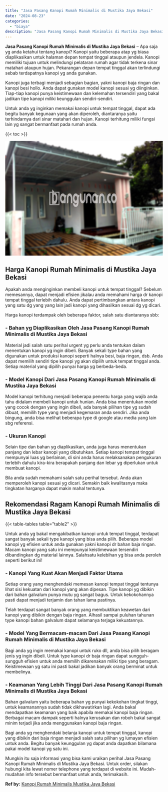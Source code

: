 ```yaml
---
title: "Jasa Pasang Kanopi Rumah Minimalis di Mustika Jaya Bekasi"
date: "2024-08-23"
categories: 
  - "biaya"
description: "Jasa Pasang Kanopi Rumah Minimalis di Mustika Jaya Bekasi. Mungkin itu saja informasi yang bisa kami uraikan perihal Jasa Pasang Kanopi Rumah Minimalis di Mu..."
---
```


**Jasa Pasang Kanopi Rumah Minimalis di Mustika Jaya Bekasi** – Apa saja yg anda ketahui tentang kanopi? Kanopi yaitu beberapa atap yg biasa diaplikasikan untuk halaman depan tempat tinggal ataupun jendela. Kanopi memiliki tujuan untuk melindungi pelataran rumah agar tidak terkena sinar matahari ataupun hujan. Pekarangan depan tempat tinggal akan terlindungi sebab terdapatnya kanopi yg anda gunakan.

Kanopi juga terbagi menjadi sebagian bagian, yakni kanopi baja ringan dan kanopi besi hollo. Anda dapat gunakan model kanopi sesuai yg diinginkan. Tiap-tiap kanopi punya keistimewaan dan kelemahan tersendiri yang bakal jadikan tipe kanopi miliki keunggulan sendiri-sendiri.

Untuk anda yg inginkan memakai kanopi untuk tempat tinggal, dapat ada begitu banyak kegunaan yang akan diperoleh, diantaranya yaitu terhindarnya dari sinar matahari dan hujan. Kanopi terhitung miliki fungsi lain yg sangat bermanfaat pada rumah anda.

{{< toc >}}

![Jasa Pasang Kanopi Rumah Minimalis di Mustika Jaya Bekasi](/images/harga-kanopi-minimalis-45.png)

## Harga Kanopi Rumah Minimalis di Mustika Jaya Bekasi

Apakah anda menginginkan membeli kanopi untuk tempat tinggal? Sebelum memesannya, dapat menjadi efisien jikalau anda memahami harga dr kanopi tempat tinggal terlebih dahulu. Anda dapat pertimbangkan antara kanopi yang satu dg yang yang lain jadi kanopi yang dihasilkan sesuai dg yg dicari.

Harga kanopi terdampak oleh beberapa faktor, salah satu diantaranya sbb:

### \- Bahan yg Diaplikasikan Oleh Jasa Pasang Kanopi Rumah Minimalis di Mustika Jaya Bekasi

Material jadi salah satu perihal urgent yg perlu anda tentukan dalam menentukan kanopi yg ingin dibeli. Banyak sekali type bahan yang digunakan untuk produksi kanopi seperti halnya besi, baja ringan, dsb. Anda dapat memilih sendiri tipe kanopi yg akan dipilih untuk tempat tinggal anda. Setiap material yang dipilih punyai harga yg berbeda-beda.

### \- Model Kanopi Dari Jasa Pasang Kanopi Rumah Minimalis di Mustika Jaya Bekasi

Model kanopi terhitung menjadi beberapa penentu harga yang wajib anda tahu didalam membeli kanopi untuk hunian. Anda bisa menentukan model yang cocok dengan yang ingin dibeli, ada banyak pilihan tipe yg sudah dibuat, memilih type yang menjadi kegemaran anda sendiri. Jika anda bingung, anda bisa melihat beberapa type di google atau media yang lain sbg referensi.

### \- Ukuran Kanopi

Selain tipe dan bahan yg diaplikasikan, anda juga harus menentukan panjang dan lebar kanopi yang dibutuhkan. Setiap kanopi tempat tinggal mempunyai luas yg berlainan, di sini anda harus melaksanakan pengukuran terlebih dahulu kira-kira berapakah panjang dan lebar yg diperlukan untuk membuat kanopi.

Bila anda sudah memahami salah satu perihal tersebut. Anda akan memperoleh kanopi sesuai yg dicari. Semakin baik kwalitasnya maka tingkatan harganya dapat makin mahal tentunya.

## Rekomendasi Ragam Kanopi Rumah Minimalis di Mustika Jaya Bekasi

{{< table-tables table="table2" >}}

Untuk anda yg bakal mengakibatkan kanopi untuk tempat tinggal, terdapat sangat banyak sekali type kanopi yang bisa anda pilih. Beberapa model kanopi yg efisien untuk anda gunakan yakni kanopi dr bahan baja ringan. Macam kanopi yang satu ini mempunyai keistimewaan tersendiri dibandingkan dg material lainnya. Salahsatu kelebihan yg bisa anda peroleh seperti berikut ini!

### \- Kanopi Yang Kuat Akan Menjadi Faktor Utama

Setiap orang yang menghendaki memesan kanopi tempat tinggal tentunya lihat sisi kekuatan dari kanopi yang akan dipesan. Tipe kanopi yg dibikin dari bahan galvalum punya mutu yg sangat bagus. Untuk kekokohannya pasti dapat menjadi terjamin dan tahan lama pastinya.

Telah terdapat sangat banyak orang yang membuktikan keawetan dari kanopi yang dibikin dengan baja ringan. Alhasil sampai puluhan tahunan type kanopi bahan galvalum dapat selamanya terjaga kekuatannya.

### \- Model Yang Bermacam-macam Dari Jasa Pasang Kanopi Rumah Minimalis di Mustika Jaya Bekasi

Bagi anda yg ingin memakai kanopi untuk ruko dll, anda bisa pilih beragam jenis yg ingin dibeli. Untuk type kanopi dr baja ringan dapat sungguh-sungguh efisien untuk anda memilih dikarenakan miliki tipe yang beragam. Keistimewaan yg satu ini pasti bakal jadikan banyak orang berminat untuk membelinya.

### \- Keamanan Yang Lebih Tinggi Dari Jasa Pasang Kanopi Rumah Minimalis di Mustika Jaya Bekasi

Bahan galvalum yaitu beberapa bahan yg punyai kekokohan tingkat tinggi, untuk keamanannya sudah tidak dikhawatirkan lagi. Anda bakal mendapatkan keamanan yang baik apabila memakai kanopi baja ringan. Berbagai macam dampak seperti halnya kerusakan dan roboh bakal sangat minim terjadi jika anda menggunakan kanopi baja ringan.

Bagi anda yg menghendaki belanja kanopi untuk tempat tinggal, kanopi yang dibikin dari baja ringan menjadi salah satu pilihan yg lumayan efisien untuk anda. Begitu banyak keunggulan yg dapat anda dapatkan bilamana pakai model kanopi yg satu ini.

Mungkin itu saja informasi yang bisa kami uraikan perihal Jasa Pasang Kanopi Rumah Minimalis di Mustika Jaya Bekasi. Untuk order, silakan hubungi kita lewat nomer telephone yang terdapat di website ini. Mudah-mudahan info tersebut bermanfaat untuk anda, terimakasih.

**Ref by:**  [Kanopi Rumah Minimalis Mustika Jaya Bekasi](https://id.wikipedia.org/wiki/Kanopi)
